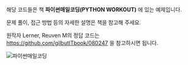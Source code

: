 해당 코드들은 책 **파이썬매일코딩(PYTHON WORKOUT)** 에 있는 예제입니다.

문제 풀이, 접근 방법 등의 자세한 설명은 책을 참고해 주세요.

원작자 Lerner, Reuven M의 정답 코드는 https://github.com/gilbutITbook/080247 을 참고하시면 됩니다.

![파이썬매일코딩](https://github.com/ycpiglet/PYTHON_WORKOUT/blob/main/PYTHON%20WORKOUT.jpg)